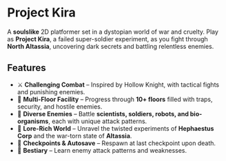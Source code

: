 # Project Kira  

A **soulslike** 2D platformer set in a dystopian world of war and cruelty. Play as **Project Kira**, a failed super-soldier experiment, as you fight through **North Altassia**, uncovering dark secrets and battling relentless enemies.  

## Features  
- ⚔️ **Challenging Combat** – Inspired by Hollow Knight, with tactical fights and punishing enemies.  
- 🏢 **Multi-Floor Facility** – Progress through **10+ floors** filled with traps, security, and hostile enemies.  
- 🦾 **Diverse Enemies** – Battle **scientists, soldiers, robots, and bio-organisms**, each with unique attack patterns.  
- 🔬 **Lore-Rich World** – Unravel the twisted experiments of **Hephaestus Corp** and the war-torn state of **Altassia**.  
- 💾 **Checkpoints & Autosave** – Respawn at last checkpoint upon death.  
- 📖 **Bestiary** – Learn enemy attack patterns and weaknesses.  